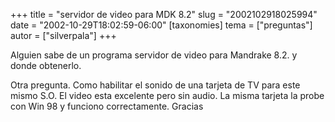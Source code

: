 +++
title = "servidor de video para MDK 8.2"
slug = "2002102918025994"
date = "2002-10-29T18:02:59-06:00"
[taxonomies]
tema = ["preguntas"]
autor = ["silverpala"]
+++

Alguien sabe de un programa servidor de video para Mandrake 8.2. y donde
obtenerlo.

Otra pregunta. Como habilitar el sonido de una tarjeta de TV para este
mismo S.O. El video esta excelente pero sin audio. La misma tarjeta la
probe con Win 98 y funciono correctamente. Gracias

